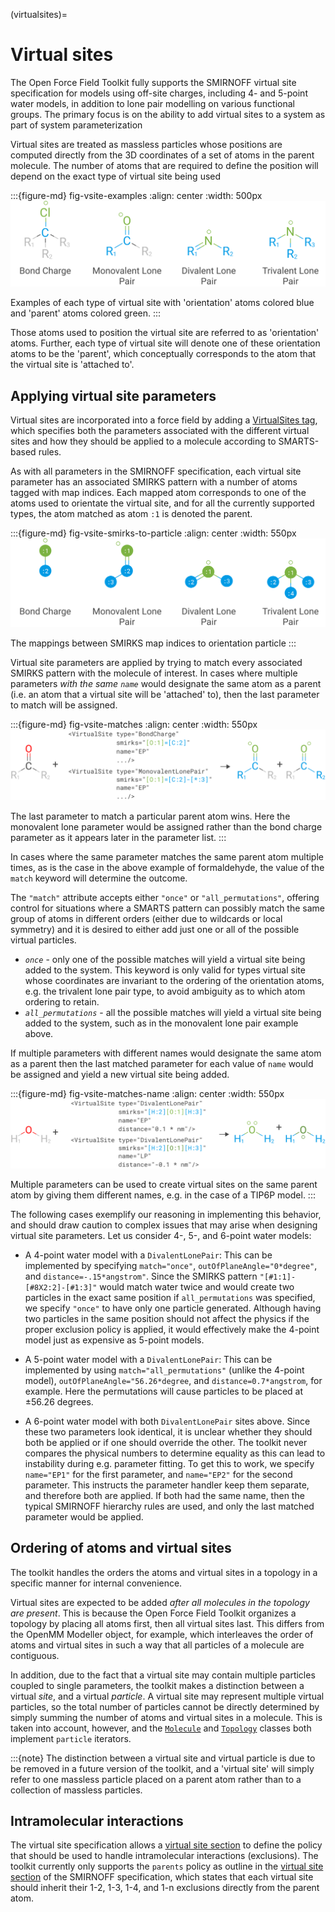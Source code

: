 (virtualsites)=
# Virtual sites

The Open Force Field Toolkit fully supports the SMIRNOFF virtual site specification
for models using off-site charges, including 4- and 5-point water models, in
addition to lone pair modelling on various functional groups. The primary focus
is on the ability to add virtual sites to a system as part of system 
parameterization

Virtual sites are treated as massless particles whose positions are computed directly 
from the 3D coordinates of a set of atoms in the parent molecule. The number of atoms that 
are required to define the position will depend on the exact type of virtual site being used 

:::{figure-md} fig-vsite-examples
:align: center
:width: 500px
![Labelled atoms](figures/vsite_examples.svg)

Examples of each type of virtual site with 'orientation' atoms colored blue and 'parent' 
atoms colored green.
:::

Those atoms used to position the virtual site are referred to as 'orientation' atoms. Further, 
each type of virtual site will denote one of these orientation atoms to be the 'parent', which 
conceptually corresponds to the atom that the virtual site is 'attached to'.

## Applying virtual site parameters

Virtual sites are incorporated into a force field by adding a [VirtualSites tag], which 
specifies both the parameters associated with the different virtual sites and how they 
should be applied to a molecule according to SMARTS-based rules.

As with all parameters in the SMIRNOFF specification, each virtual site parameter has an
associated SMIRKS pattern with a number of atoms tagged with map indices. Each mapped atom
corresponds to one of the atoms used to orientate the virtual site, and for all the 
currently supported types, the atom matched as atom `:1` is denoted the parent.

:::{figure-md} fig-vsite-smirks-to-particle
:align: center
:width: 550px
![Labelled atoms](figures/vsite_smirks_to_particle.svg)

The mappings between SMIRKS map indices to orientation particle
:::



Virtual site parameters are applied by trying to match every associated SMIRKS pattern with 
the molecule of interest. In cases where multiple parameters *with the same `name`* would 
designate the same atom as a parent (i.e. an atom that a virtual site will be 'attached' to), 
then the last parameter to match will be assigned.

:::{figure-md} fig-vsite-matches
:align: center
:width: 550px
![Labelled atoms](figures/vsite_matches.svg)

The last parameter to match a particular parent atom wins. Here the monovalent lone parameter 
would be assigned rather than the bond charge parameter as it appears later in the parameter list.
:::

In cases where the same parameter matches the same parent atom multiple times, as is the case 
in the above example of formaldehyde, the value of the `match` keyword will determine the outcome. 

The `"match"` attribute accepts either `"once"` or `"all_permutations"`, offering control for 
situations where a SMARTS pattern can possibly match the same group of atoms in different orders
(either due to wildcards or local symmetry) and it is desired to either add just one or all of the 
possible virtual particles.

  * *`once`* - only one of the possible matches will yield a virtual site being added to the system.
    This keyword is only valid for types virtual site whose coordinates are invariant to the 
    ordering of the orientation atoms, e.g. the trivalent lone pair type, to avoid ambiguity as to 
    which atom ordering to retain.
  * *`all_permutations`* - all the possible matches will yield a virtual site being added to the system,
    such as in the monovalent lone pair example above.
  
If multiple parameters with different names would designate the same atom as a parent then the 
last matched parameter for each value of `name` would be assigned and yield a new virtual site 
being added.

:::{figure-md} fig-vsite-matches-name
:align: center
:width: 550px
![Labelled atoms](figures/vsite_matches_name.svg)

Multiple parameters can be used to create virtual sites on the same parent atom by giving them 
different names, e.g. in the case of a TIP6P model.
:::

The following cases exemplify our reasoning in implementing this behavior, and
should draw caution to complex issues that may arise when designing virtual
site parameters. Let us consider 4-, 5-, and 6-point water models:

* A 4-point water model with a `DivalentLonePair`: This can be implemented by
  specifying `match="once"`, `outOfPlaneAngle="0*degree"`, and
  `distance=-.15*angstrom"`. Since the SMIRKS pattern `"[#1:1]-[#8X2:2]-[#1:3]"`
  would match water twice and would create two particles in the exact
  same position if `all_permutations` was specified, we specify `"once"` to
  have only one particle generated. Although having two particles in the same
  position should not affect the physics if the proper exclusion policy is
  applied, it would effectively make the 4-point model just as expensive as
  5-point models.

* A 5-point water model with a `DivalentLonePair`: This can be implemented by
  using `match="all_permutations"` (unlike the 4-point model),
  `outOfPlaneAngle="56.26*degree`, and `distance=0.7*angstrom`, for example.
  Here the permutations will cause particles to be placed at ±56.26 degrees.

* A 6-point water model with both `DivalentLonePair` sites above. Since these
  two parameters look identical, it is unclear whether they should both be
  applied or if one should override the other. The toolkit never compares the
  physical numbers to determine equality as this can lead to instability during
  e.g. parameter fitting. To get this to work, we specify `name="EP1"` for the
  first parameter, and `name="EP2"` for the second parameter. This instructs
  the parameter handler keep them separate, and therefore both are applied.
  If both had the same name, then the typical SMIRNOFF hierarchy rules are
  used, and only the last matched parameter would be applied.

## Ordering of atoms and virtual sites

The toolkit handles the orders the atoms and virtual sites in a topology in a
specific manner for internal convenience. 

Virtual sites are expected to be added *after all molecules in the topology are present*. 
This is because the Open Force Field Toolkit organizes a topology by placing all atoms 
first, then all virtual sites last. This differs from the OpenMM Modeller object, for 
example, which interleaves the order of atoms and virtual sites in such a way that all 
particles of a molecule are contiguous. 

In addition, due to the fact that a virtual site may contain multiple particles coupled 
to single parameters, the toolkit makes a distinction between a virtual *site*, and a virtual 
*particle*. A virtual site may represent multiple virtual particles, so the total number of 
particles cannot be directly determined by simply summing the number of atoms and virtual
sites in a molecule. This is taken into account, however, and the 
[`Molecule`](openff.toolkit.topology.Molecule) and
[`Topology`](openff.toolkit.topology.Topology) classes both implement `particle`
iterators.

:::{note}
The distinction between a virtual site and virtual particle is due to be removed in a future
version of the toolkit, and a 'virtual site' will simply refer to one massless particle placed
on a parent atom rather than to a collection of massless particles.

## Intramolecular interactions

The virtual site specification allows a [virtual site section] to define the policy 
that should be used to handle intramolecular interactions (exclusions). The toolkit 
currently only supports the `parents` policy as outline in the [virtual site section] 
of the SMIRNOFF specification, which states that each virtual site should inherit their
1-2, 1-3, 1-4, and 1-n exclusions directly from the parent atom.

[VirtualSites tag]: https://openforcefield.github.io/standards/standards/smirnoff/#virtualsites-virtual-sites-for-off-atom-charges
[virtual site section]: https://openforcefield.github.io/standards/standards/smirnoff/#virtualsites-virtual-sites-for-off-atom-charges
